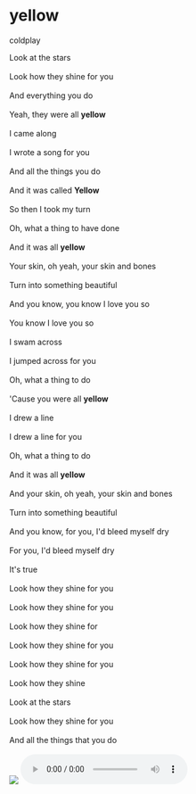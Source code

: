 # yellow
coldplay
<!DOCTYPE html>
<html>

<head>
  <meta charset="utf-8">
  <meta name="viewport" content="width=device-width">
  <title> yellow </title>
  <link href="style.css" rel="stylesheet" type="text/css" />
</head>

<body>
 Look at the stars<br></br>
Look how they shine for you<br></br>
And everything you do<br></br>
Yeah, they were all <b>yellow</b><br></br>
I came along<br></br>
I wrote a song for you<br></br>
And all the things you do<br></br>
And it was called <b>Yellow</b><br></br>
So then I took my turn<br></br>
Oh, what a thing to have done<br></br>
And it was all <b>yellow</b><br></br>
Your skin, oh yeah, your skin and bones<br></br>
Turn into something beautiful<br></br>
And you know, you know I love you so<br></br>
You know I love you so<br></br>
I swam across<br></br>
I jumped across for you<br></br>
Oh, what a thing to do<br></br>
'Cause you were all <b>yellow</b><br></br>
I drew a line<br></br>
I drew a line for you<br></br>
Oh, what a thing to do<br></br>
And it was all <b>yellow</b><br></br>
And your skin, oh yeah, your skin and bones<br></br>
Turn into something beautiful<br></br>
And you know, for you, I'd bleed myself dry<br></br>
For you, I'd bleed myself dry<br></br>
It's true<br></br>
Look how they shine for you<br></br>
Look how they shine for you<br></br>
Look how they shine for<br></br>
Look how they shine for you<br></br>
Look how they shine for you<br></br>
Look how they shine<br></br>
Look at the stars<br></br>
Look how they shine for you<br></br>
And all the things that you do<br></br>
  <img src="https://seeklogo.com/images/C/Coldplay-logo-D64797F4D9-seeklogo.com.jpg">
  <audio src="Coldplay - Yellow (Official Video).mp4" controls></audio>
  <script src="script.js"></script>

 
  <script src="https://replit.com/public/js/replit-badge.js" theme="blue" defer></script> 
</body>

</html>
